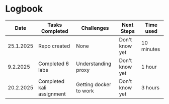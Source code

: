 # Logbook

| Date       | Tasks Completed           | Challenges             | Next Steps         |Time used   |
|------------|---------------------------|------------------------|--------------------|------------|
| 25.1.2025  | Repo created              | None                   | Don't know yet     | 10 minutes |
| 9.2.2025   | Completed 6 labs          | Understanding proxy    | Don't know yet     | 1 hour     |
| 20.2.2025  | Completed kali assignment | Getting docker to work | Don't know yet     | 3 hours    |
